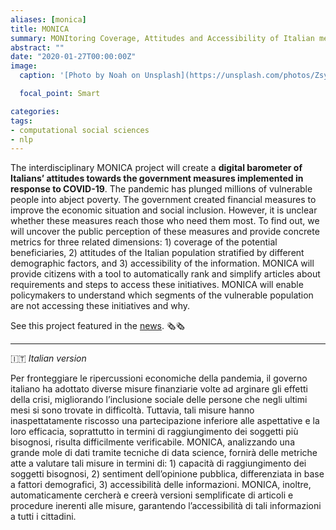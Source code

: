 ```yaml
---
aliases: [monica]
title: MONICA  
summary: MONItoring Coverage, Attitudes and Accessibility of Italian measures in response to COVID-19
abstract: ""
date: "2020-01-27T00:00:00Z"
image:
  caption: '[Photo by Noah on Unsplash](https://unsplash.com/photos/ZsyoDh_zek4)'

  focal_point: Smart

categories:
tags:
- computational social sciences
- nlp
---
```



The interdisciplinary MONICA project will create a **digital barometer of Italians’ attitudes towards the government measures implemented in response to COVID-19**. The pandemic has plunged millions of vulnerable people into abject poverty. The government created financial measures to improve the economic situation and social inclusion. However, it is unclear whether these measures reach those who need them most.
To find out, we will uncover the public perception of these measures and provide concrete metrics for three related dimensions: 1) coverage of the potential beneficiaries, 2) attitudes of the Italian population stratified by different demographic factors, and 3) accessibility of the information. MONICA will provide citizens with a tool to automatically rank and simplify articles about requirements and steps to access these initiatives. MONICA will enable policymakers to understand which segments of the vulnerable population are not accessing these initiatives and why.

See this project featured in the [news](https://www.knowledge.unibocconi.eu/notizia.php?idArt=23183). 🗞️🗞️

---

🇮🇹 *Italian version*

Per fronteggiare le ripercussioni economiche della pandemia, il governo italiano ha adottato diverse misure finanziarie volte ad arginare gli effetti della crisi, migliorando l’inclusione sociale delle persone che negli ultimi mesi si sono trovate in difficoltà. Tuttavia, tali misure hanno inaspettatamente riscosso una partecipazione inferiore alle aspettative e la loro efficacia, soprattutto in termini di raggiungimento dei soggetti più bisognosi, risulta difficilmente verificabile.
MONICA, analizzando una grande mole di dati tramite tecniche di data science, fornirà delle metriche atte a valutare tali misure in termini di: 1) capacità di raggiungimento dei soggetti bisognosi, 2) sentiment dell’opinione pubblica, differenziata in base a fattori demografici, 3) accessibilità delle informazioni. MONICA, inoltre, automaticamente cercherà e creerà versioni semplificate di articoli e procedure inerenti alle misure, garantendo l’accessibilità di tali informazioni a tutti i cittadini.
